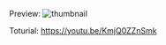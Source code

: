 Preview:
![thumbnail](https://github.com/FLDevelopers/LoginPageWithLoadingAnimation/assets/43763049/a8428804-0edf-4f79-90ff-f6400a8f2a14)

Toturial:
https://youtu.be/KmjQ0ZZnSmk
